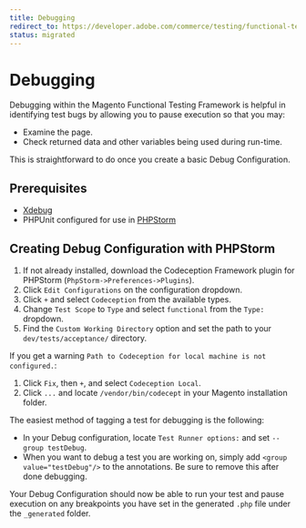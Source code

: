 ```yaml
---
title: Debugging
redirect_to: https://developer.adobe.com/commerce/testing/functional-testing-framework/debugging/
status: migrated
---
```


# Debugging

Debugging within the Magento Functional Testing Framework is helpful in identifying test bugs by allowing you to pause execution so that you may:

-  Examine the page.
-  Check returned data and other variables being used during run-time.

This is straightforward to do once you create a basic Debug Configuration.

## Prerequisites

-  [Xdebug][]
-  PHPUnit configured for use in [PHPStorm][]

## Creating Debug Configuration with PHPStorm

1. If not already installed, download the Codeception Framework plugin for PHPStorm (`PhpStorm->Preferences->Plugins`).
1. Click `Edit Configurations` on the configuration dropdown.
1. Click `+` and select `Codeception` from the available types.
1. Change `Test Scope` to `Type` and select `functional` from the `Type:` dropdown.
1. Find the `Custom Working Directory` option and set the path to your `dev/tests/acceptance/` directory.

If you get a warning `Path to Codeception for local machine is not configured.`:

1. Click `Fix`, then `+`, and select `Codeception Local`.
1. Click `...` and locate `/vendor/bin/codecept` in your Magento installation folder.

The easiest method of tagging a test for debugging is the following:

-  In your Debug configuration, locate `Test Runner options:` and set `--group testDebug`.
-  When you want to debug a test you are working on, simply add `<group value="testDebug"/>` to the annotations. Be sure to remove this after done debugging.

Your Debug Configuration should now be able to run your test and pause execution on any breakpoints you have set in the generated `.php` file under the `_generated` folder.

<!-- Link definitions -->
[Xdebug]: https://xdebug.org/docs/install
[PHPStorm]: https://www.jetbrains.com/phpstorm/
